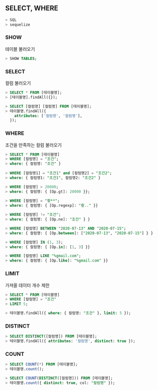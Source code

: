 ## SELECT, WHERE

```sql
> SQL
> sequelize
```

### SHOW
테이블 불러오기
```sql
> SHOW TABLES;
```

### SELECT
컬럼 불러오기
```sql
> SELECT * FROM [테이블명];
> [테이블명].findAll({});

> SELECT [컬럼명] [컬럼명] FROM [테이블명];
> 테이블명.findAll({
    attributes: ['컬럼명', '컬럼명'],
  });
```

### WHERE
조건을 만족하는 컬럼 불러오기
```sql
> SELECT * FROM [테이블명]   
> WHERE [컬럼명] = "조건";
> where: { 컬럼명: "조건" }
    
> WHERE [컬럼명1] = "조건1" and [컬럼명2] = "조건2";
> where: { 컬럼명1: "조건1", 컬럼명2: "조건2" }

> WHERE [컬럼명] > 20000;
> where: { 컬럼명: { [Op.gt]: 20000 }};
 
> WHERE [컬럼명] = "황**";
> where: { 컬럼명: { [Op.regexp]: "황.." }}

> WHERE [컬럼명] != "조건";
> where: { 컬럼명: { [Op.ne]: "조건" } }

> WHERE [컬럼명] BETWEEN "2020-07-13" AND "2020-07-15";
> where: { 컬럼명: { [Op.between]: ["2020-07-13", "2020-07-15"] } }

> WHERE [컬럼명] IN (1, 3);
> where: { 컬럼명: { [Op.in]: [1, 3] }}

> WHERE [컬럼명] LIKE "%gmail.com";
> where: { 컬럼명: { [Op.like]: "%gmail.com" }}
```

### LIMIT
가져올 데이터 개수 제한
```sql
> SELECT * FROM [테이블명]
> WHERE [컬럼명] = "조건"
> LIMIT 5;

> 테이블명.findAll({ where: { 컬럼명: "조건" }, limit: 5 });
```

### DISTINCT
```sql
> SELECT DISTINCT([컬럼명]) FROM [테이블명];
> 테이블명.findAll({ attributes: '컬럼명', distinct: true });
```

### COUNT
```sql
> SELECT COUNT(*) FROM [테이블명];
> 테이블명.count();

> SELECT COUNT(DISTINCT([컬럼명])) FROM [테이블명];
> 테이블명.count({ distinct: true, col: "컬럼명" });
```
